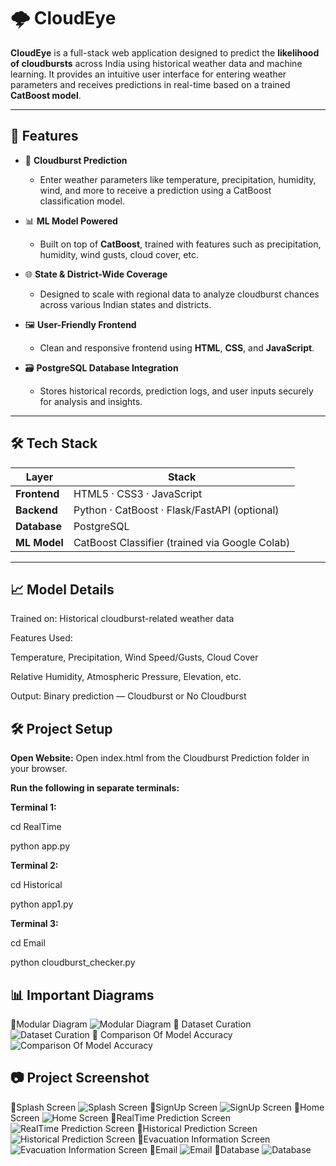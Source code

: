 # 🌩️ CloudEye

**CloudEye** is a full-stack web application designed to predict the **likelihood of cloudbursts** across India using historical weather data and machine learning. It provides an intuitive user interface for entering weather parameters and receives predictions in real-time based on a trained **CatBoost model**.

---

## 🚀 Features

- 🔮 **Cloudburst Prediction**
  - Enter weather parameters like temperature, precipitation, humidity, wind, and more to receive a prediction using a CatBoost classification model.

- 📊 **ML Model Powered**
  - Built on top of **CatBoost**, trained with features such as precipitation, humidity, wind gusts, cloud cover, etc.

- 🌐 **State & District-Wide Coverage**
  - Designed to scale with regional data to analyze cloudburst chances across various Indian states and districts.

- 🖼️ **User-Friendly Frontend**
  - Clean and responsive frontend using **HTML**, **CSS**, and **JavaScript**.

- 🗃️ **PostgreSQL Database Integration**
  - Stores historical records, prediction logs, and user inputs securely for analysis and insights.

---

## 🛠️ Tech Stack

| Layer        | Stack                                         |
|--------------|-----------------------------------------------|
| **Frontend** | HTML5 · CSS3 · JavaScript                     |
| **Backend**  | Python · CatBoost · Flask/FastAPI (optional)  |
| **Database** | PostgreSQL                                    |
| **ML Model** | CatBoost Classifier (trained via Google Colab)|

---

## 📈 Model Details

Trained on: Historical cloudburst-related weather data

Features Used:

Temperature, Precipitation, Wind Speed/Gusts, Cloud Cover

Relative Humidity, Atmospheric Pressure, Elevation, etc.

Output: Binary prediction — Cloudburst or No Cloudburst

## 🛠️ Project Setup
**Open Website:** Open index.html from the Cloudburst Prediction folder in your browser.

**Run the following in separate terminals:**

**Terminal 1:**

cd RealTime

python app.py

**Terminal 2:**

cd Historical

python app1.py

**Terminal 3:**

cd Email

python cloudburst_checker.py

## 📊 Important Diagrams
🔹Modular Diagram
![Modular Diagram](screenshots/ModularDiagram.png)
🔹 Dataset Curation
![Dataset Curation](screenshots/DatasetCuration.png)
🔹 Comparison Of Model Accuracy
![Comparison Of Model Accuracy](screenshots/ComparisonofModelAccuracy.png)


## 📷 Project Screenshot
🔹Splash Screen
![Splash Screen](screenshots/SplashScreen.png)
🔹SignUp Screen
![SignUp Screen](screenshots/SignUpPage.png)
🔹Home Screen
![Home Screen](screenshots/HomePage.png)
🔹RealTime Prediction Screen
![RealTime Prediction Screen](screenshots/RealTime.png)
🔹Historical Prediction Screen
![Historical Prediction Screen](screenshots/Historical.png)
🔹Evacuation Information Screen
![Evacuation Information Screen](screenshots/Evacuation.png)
🔹Email
![Email](screenshots/Email.png)
🔹Database
![Database](screenshots/Database.png)



